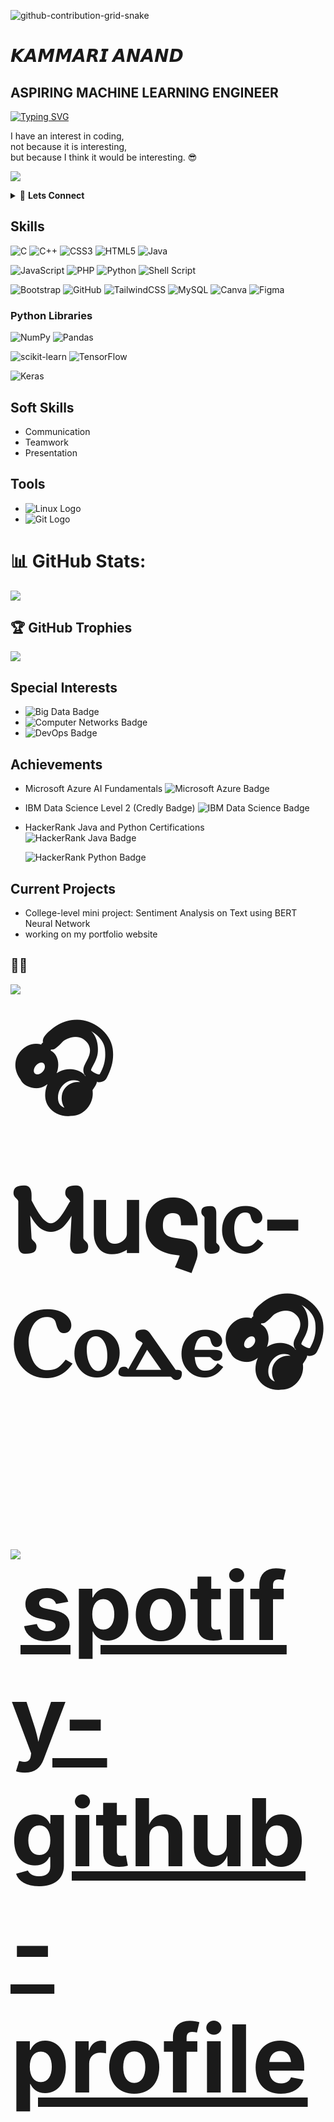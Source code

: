![github-contribution-grid-snake](https://user-images.githubusercontent.com/89845641/218791674-c52db856-24d2-429f-8867-170c365730d1.svg)


# 𝙆𝘼𝙈𝙈𝘼𝙍𝙄 𝘼𝙉𝘼𝙉𝘿
## ASPIRING MACHINE LEARNING ENGINEER



[![Typing SVG](https://readme-typing-svg.demolab.com?font=Ubuntu&pause=1000&color=3EFF38C0&width=435&lines=Python+enthusiast+%F0%9F%90%8D;Data+Analysis+%F0%9F%93%8A;Data+Visualization+%F0%9F%93%89;Feature+Engineering+%F0%9F%9A%80;Model+selection+%F0%9F%A4%96;Command+Line+Enthusiast+%F0%9F%96%A5%EF%B8%8F)](https://git.io/typing-svg)



I have an interest in coding, \
not because it is interesting, \
but because I think it would be interesting. 😎


[![](https://visitcount.itsvg.in/api?id=kammarianand&icon=0&color=0)](https://visitcount.itsvg.in)

<details>
    <summary> 💪 <b> Lets Connect </b></summary>

<br />

[![LinkedIn](https://img.shields.io/badge/-LinkedIn-0077B5?style=for-the-badge&logo=LinkedIn&logoColor=white)](https://www.linkedin.com/in/kammari-anand-504512230/)

[![GMAIL](https://img.shields.io/badge/Gmail-D14836?style=for-the-badge&logo=gmail&logoColor=white)](kammarianand2000@gmail.com)

[![Sololearn](https://img.shields.io/badge/-Sololearn-1DA1F2?style=for-the-badge&logo=sololearn&logoColor=white)]([kammarianand2000@gmail.com](https://www.sololearn.com/profile/20186597))

</p>
</details>









## Skills

![C](https://img.shields.io/badge/c-%2300599C.svg?style=flat-square&logo=c&logoColor=white) ![C++](https://img.shields.io/badge/c++-%2300599C.svg?style=flat-square&logo=c%2B%2B&logoColor=white) ![CSS3](https://img.shields.io/badge/css3-%231572B6.svg?style=flat-square&logo=css3&logoColor=white) ![HTML5](https://img.shields.io/badge/html5-%23E34F26.svg?style=flat-square&logo=html5&logoColor=white) ![Java](https://img.shields.io/badge/java-%23ED8B00.svg?style=flat-square&logo=java&logoColor=white) 

![JavaScript](https://img.shields.io/badge/javascript-%23323330.svg?style=flat-square&logo=javascript&logoColor=%23F7DF1E) ![PHP](https://img.shields.io/badge/php-%23777BB4.svg?style=flat-square&logo=php&logoColor=white) ![Python](https://img.shields.io/badge/python-3670A0?style=flat-square&logo=python&logoColor=ffdd54) ![Shell Script](https://img.shields.io/badge/shell_script-%23121011.svg?style=flat-square&logo=gnu-bash&logoColor=white)

![Bootstrap](https://img.shields.io/badge/bootstrap-%23563D7C.svg?style=flat-square&logo=bootstrap&logoColor=white) ![GitHub](https://img.shields.io/badge/GitHub-%23121011.svg?style=flat-square&logo=github&logoColor=white) ![TailwindCSS](https://img.shields.io/badge/tailwindcss-%2338B2AC.svg?style=flat-square&logo=tailwind-css&logoColor=white) ![MySQL](https://img.shields.io/badge/mysql-%2300f.svg?style=flat-square&logo=mysql&logoColor=white) ![Canva](https://img.shields.io/badge/Canva-%2300C4CC.svg?style=flat-square&logo=Canva&logoColor=white) 	![Figma](https://img.shields.io/badge/figma-%23F24E1E.svg?style=flat-square&logo=figma&logoColor=white)


### Python Libraries

![NumPy](https://img.shields.io/badge/numpy-%23013243.svg?style=flat-square&logo=numpy&logoColor=white) 
![Pandas](https://img.shields.io/badge/pandas-%23150458.svg?style=flat-square&logo=pandas&logoColor=white) 

![scikit-learn](https://img.shields.io/badge/scikit--learn-%23F7931E.svg?style=flat-square&logo=scikit-learn&logoColor=white) 
![TensorFlow](https://img.shields.io/badge/TensorFlow-%23FF6F00.svg?style=flat-square&logo=TensorFlow&logoColor=white) 

![Keras](https://img.shields.io/badge/Keras-%23D00000.svg?style=flat-square&logo=Keras&logoColor=white)

## Soft Skills

- Communication
- Teamwork
- Presentation

## Tools

- ![Linux Logo](https://img.icons8.com/color/48/000000/linux.png)
- ![Git Logo](https://img.icons8.com/color/48/000000/git.png)




# 📊 GitHub Stats:
![](https://github-readme-stats.vercel.app/api?username=kammarianand&theme=react&hide_border=false&include_all_commits=false&count_private=false)<br/>



## 🏆 GitHub Trophies
![](https://github-profile-trophy.vercel.app/?username=kammarianand&theme=matrix&no-frame=false&no-bg=false&margin-w=4)



## Special Interests

- ![Big Data Badge](https://img.shields.io/badge/-Big_Data-orange)
- ![Computer Networks Badge](https://img.shields.io/badge/-Computer_Networks-blueviolet)
- ![DevOps Badge](https://img.shields.io/badge/-DevOps-brightgreen)

## Achievements

- Microsoft Azure AI Fundamentals ![Microsoft Azure Badge](https://img.shields.io/badge/Achievement-Microsoft_Azure-blue)
  
- IBM Data Science Level 2 (Credly Badge) ![IBM Data Science Badge](https://img.shields.io/badge/Achievement-IBM_Data_Science-blue)

- HackerRank Java and Python Certifications \
  ![HackerRank Java Badge](https://img.shields.io/badge/Achievement-HackerRank_Java-brightgreen)
  
  ![HackerRank Python Badge](https://img.shields.io/badge/Achievement-HackerRank_Python-brightgreen)




## Current Projects

- College-level mini project: Sentiment Analysis on Text using BERT Neural Network
- working on my portfolio website 


## 🧑‍💻

![](https://quotes-github-readme.vercel.app/api?type=horizontal&theme=merko)

<b style="font-size: 150px;">🎧Ⲙ𐌵𝛓ⲓⲥ-Ⲥⲟⲇⲉ🎧
<br><br>
[![spotify-github-profile](https://spotify-github-profile.vercel.app/api/view?uid=bpj1zufrhp20z5q8qgk7yt6h9&cover_image=true&theme=default&show_offline=false&background_color=121212&bar_color=53b14f&bar_color_cover=false)](https://spotify-github-profile.vercel.app/api/view?uid=bpj1zufrhp20z5q8qgk7yt6h9&redirect=true)



